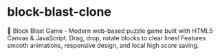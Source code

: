 # block-blast-clone
🧩 Block Blast Game - Modern web-based puzzle game built with HTML5 Canvas &amp; JavaScript. Drag, drop, rotate blocks to clear lines! Features smooth animations, responsive design, and local high score saving.
